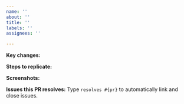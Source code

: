 ```yaml
---
name: ''
about: ''
title: ''
labels: ''
assignees: ''

---
```


**Key changes:**

**Steps to replicate:**

**Screenshots:**

**Issues this PR resolves:**
Type `resolves #{pr}` to automatically link and close issues.
